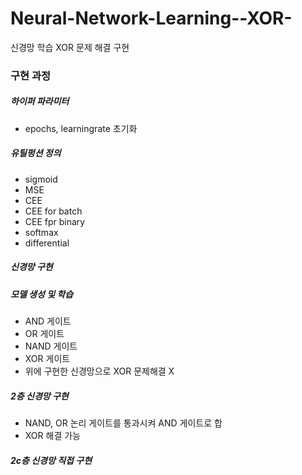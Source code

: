 # Neural-Network-Learning--XOR-
신경망 학습 XOR 문제 해결 구현

### 구현 과정

##### 하이퍼 파라미터
- epochs, learningrate 초기화

##### 유틸펑션 정의
- sigmoid
- MSE
- CEE
- CEE for batch
- CEE fpr binary
- softmax
- differential
##### 신경망 구현

##### 모델 생성 및 학습
- AND 게이트
- OR 게이트
- NAND 게이트
- XOR 게이트
 - 위에 구현한 신경망으로  XOR 문제해결 X
 
##### 2층 신경망 구현
 - NAND, OR 논리 게이트를 통과시켜 AND 게이트로 합
 - XOR 해결 가능

##### 2c층 신경망 직접 구현
